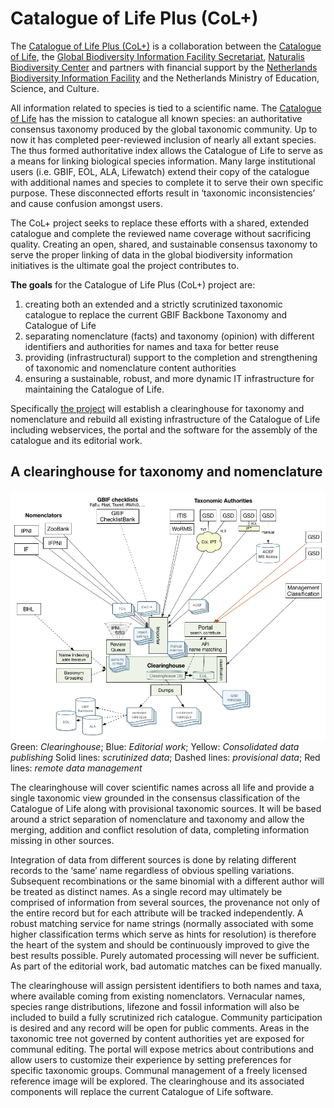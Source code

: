 # Catalogue of Life Plus (CoL+)

The [Catalogue of Life Plus (CoL+)](docs/project-proposal.pdf) is a collaboration between the [Catalogue of Life](http://www.catalogueoflife.org/), 
the [Global Biodiversity Information Facility Secretariat](http://www.gbif.org), 
[Naturalis Biodiversity Center](https://www.naturalis.nl/) 
and partners with financial support by the [Netherlands Biodiversity Information Facility](http://www.nlbif.nl/) 
and the Netherlands Ministry of Education, Science, and Culture. 

All information related to species is tied to a scientific name. 
The [Catalogue of Life](http://www.catalogueoflife.org/) has the mission to catalogue all known species: 
an authoritative consensus taxonomy produced by the global taxonomic community. 
Up to now it has completed peer-reviewed inclusion of nearly all extant species. 
The thus formed authoritative index allows the Catalogue of Life to serve as a means for linking biological species information. 
Many large institutional users (i.e. GBIF, EOL, ALA, Lifewatch) extend their copy of the catalogue with additional names and species 
to complete it to serve their own specific purpose. 
These disconnected efforts result in ‘taxonomic inconsistencies’ and cause confusion amongst users. 

The CoL+ project seeks to replace these efforts with a shared, extended catalogue 
and complete the reviewed name coverage without sacrificing quality. 
Creating an open, shared, and sustainable consensus taxonomy to serve the proper linking of data in the global biodiversity information initiatives 
is the ultimate goal the project contributes to. 

**The goals** for the Catalogue of Life Plus (CoL+) project are: 

 1. creating both an extended and a strictly scrutinized taxonomic catalogue to replace the current GBIF Backbone Taxonomy and Catalogue of Life
 2. separating nomenclature (facts) and taxonomy (opinion) with different identifiers and authorities for names and taxa for better reuse
 3. providing (infrastructural) support to the completion and strengthening of taxonomic and nomenclature content authorities
 4. ensuring a sustainable, robust, and more dynamic IT infrastructure for maintaining the Catalogue of Life. 

Specifically [the project](docs/project-proposal.pdf) will establish a clearinghouse for taxonomy and nomenclature 
and rebuild all existing infrastructure of the Catalogue of Life including 
webservices, the portal and the software for the assembly of the catalogue and its editorial work.

## A clearinghouse for taxonomy and nomenclature
![](system-overview.png)
Green: *Clearinghouse*;  Blue: *Editorial work*;  Yellow: *Consolidated data publishing*
Solid lines: *scrutinized data*;  Dashed lines: *provisional data*;  Red lines: *remote data management*


The clearinghouse will cover scientific names across all life and provide a single taxonomic view grounded in the consensus classification of the Catalogue of Life along with provisional taxonomic sources. 
It will be based around a strict separation of nomenclature and taxonomy and allow the merging, addition and conflict resolution of data, 
completing information missing in other sources. 

Integration of data from different sources is done by relating different records to the ‘same’ name regardless of obvious spelling variations. 
Subsequent recombinations or the same binomial with a different author will be treated as distinct names. 
As a single record may ultimately be comprised of information from several sources, 
the provenance not only of the entire record but for each attribute will be tracked independently. 
A robust matching service for name strings (normally associated with some higher  classification terms which serve as hints for resolution) 
is therefore the heart of the system and should be continuously improved to give the best results possible. 
Purely automated processing will never be sufficient. As part of the editorial work, bad automatic matches can be fixed manually. 

The clearinghouse will assign persistent identifiers to both names and taxa, where available coming from existing nomenclators. 
Vernacular names, species range distributions, lifezone and fossil information will also be included to build a fully scrutinized rich catalogue. 
Community participation is desired and any record will be open for public comments. 
Areas in the taxonomic tree not governed by content authorities yet are exposed for communal editing. 
The portal will expose metrics about contributions and allow users to customize their experience by setting preferences for specific taxonomic groups. 
Communal management of a freely licensed reference image will be explored. 
The clearinghouse and its associated components will replace the current Catalogue of Life software.
